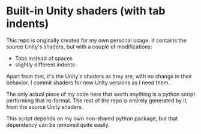 ﻿# Built-in Unity shaders (with tab indents)

This repo is originally created for my own personal usage. It contains the source Unity's shaders, but with a couple of modifications:
* Tabs instead of spaces
* slightly different indents

Apart from that, it's the Unity's shaders as they are, with no change in their behavior.
I commit shaders for new Unity versions as I need them.

The only actual piece of my code here that worth anything is a python script performing that re-format. The rest of the repo is entirely generated by it, from the source Unity shaders.

This script depends on my own non-shared python package, but that dependency can be removed quite easily.
